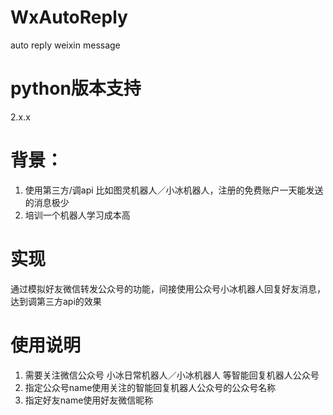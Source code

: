 # WxAutoReply
auto reply weixin message

# python版本支持
2.x.x

# 背景：
1. 使用第三方/调api 比如图灵机器人／小冰机器人，注册的免费账户一天能发送的消息极少
2. 培训一个机器人学习成本高

# 实现
通过模拟好友微信转发公众号的功能，间接使用公众号小冰机器人回复好友消息，达到调第三方api的效果

# 使用说明
1. 需要关注微信公众号 小冰日常机器人／小冰机器人 等智能回复机器人公众号
2. 指定公众号name使用关注的智能回复机器人公众号的公众号名称
3. 指定好友name使用好友微信昵称

